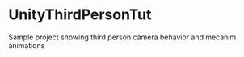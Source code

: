 UnityThirdPersonTut
===================

Sample project showing third person camera behavior and mecanim animations
